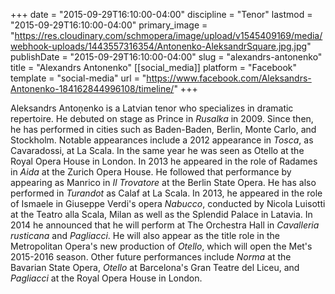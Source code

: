 +++
date = "2015-09-29T16:10:00-04:00"
discipline = "Tenor"
lastmod = "2015-09-29T16:10:00-04:00"
primary_image = "https://res.cloudinary.com/schmopera/image/upload/v1545409169/media/webhook-uploads/1443557316354/Antonenko-AleksandrSquare.jpg.jpg"
publishDate = "2015-09-29T16:10:00-04:00"
slug = "alexandrs-antonenko"
title = "Alexandrs Antonenko"
[[social_media]]
platform = "Facebook"
template = "social-media"
url = "https://www.facebook.com/Aleksandrs-Antonenko-184162844996108/timeline/"
+++

Aleksandrs Antoņenko is a Latvian tenor who specializes in dramatic repertoire. He debuted on stage as Prince in *Rusalka* in 2009. Since then, he has performed in cities such as Baden-Baden, Berlin, Monte Carlo, and Stockholm. Notable appearances include a 2012 appearance in *Tosca*, as Cavaradossi, at La Scala. In the same year he was seen as Otello at the Royal Opera House in London. In 2013 he appeared in the role of Radames in *Aida* at the Zurich Opera House. He followed that performance by appearing as Manrico in *Il Trovatore* at the Berlin State Opera. He has also performed in *Turandot* as Calaf at La Scala. In 2013, he appeared in the role of Ismaele in Giuseppe Verdi's opera *Nabucco*, conducted by Nicola Luisotti at the Teatro alla Scala, Milan as well as the Splendid Palace in Latavia. In 2014 he announced that he will perform at The Orchestra Hall in *Cavalleria rusticana* and *Pagliacci*. He will also appear as the title role in the Metropolitan Opera's new production of *Otello*, which will open the Met's 2015-2016 season. Other future performances include *Norma* at the Bavarian State Opera, *Otello* at Barcelona's Gran Teatre del Liceu, and *Pagliacci* at the Royal Opera House in London.
